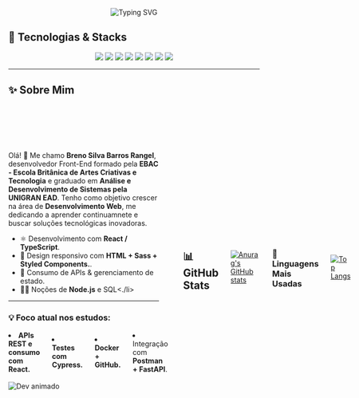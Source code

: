 <p align="center">
  <img src="https://readme-typing-svg.herokuapp.com?font=Fira+Code&weight=700&size=22&pause=1000&color=800080&center=true&width=435&lines=%F0%9F%9A%80+Bem-vindo+ao+meu+GitHub!" alt="Typing SVG" />
</p>

## 🔧 Tecnologias & Stacks  
<p align="center">
  <img src="https://cdn.jsdelivr.net/gh/devicons/devicon/icons/html5/html5-original.svg" width="50px" />  
  <img src="https://cdn.jsdelivr.net/gh/devicons/devicon/icons/css3/css3-original.svg" width="50px" />  
  <img src="https://cdn.jsdelivr.net/gh/devicons/devicon/icons/javascript/javascript-original.svg" width="50px" />  
  <img src="https://cdn.jsdelivr.net/gh/devicons/devicon/icons/react/react-original.svg" width="50px" />  
  <img src="https://cdn.jsdelivr.net/gh/devicons/devicon/icons/typescript/typescript-original.svg" width="50px" />  
  <img src="https://cdn.jsdelivr.net/gh/devicons/devicon/icons/sass/sass-original.svg" width="50px" />  
  <img src="https://cdn.jsdelivr.net/gh/devicons/devicon/icons/nodejs/nodejs-original.svg" width="50px" />  
  <img src="https://cdn.jsdelivr.net/gh/devicons/devicon/icons/figma/figma-original.svg" width="50px" />  
</p>


---

<h2>✨ Sobre Mim</h2>

<div style="display:flex; align-items:center; gap:24px;">
  
  <div style="max-width:60%;">
    <p>Olá! 👋 Me chamo <strong>Breno Silva Barros Rangel</strong>, desenvolvedor Front-End formado
    pela <strong>EBAC - Escola Britânica de Artes Criativas e Tecnologia</strong> e graduado em <strong>Análise e Desenvolvimento de Sistemas pela</strong> <strong>UNIGRAN EAD</strong>.
    Tenho como objetivo crescer na área de <strong>Desenvolvimento Web</strong>, me dedicando a aprender continuamnete e buscar soluções tecnológicas inovadoras.
    </p>
    <ul>
      <li>⚛ Desenvolvimento com <strong>React / TypeScript</strong>.</li>
      <li>🎨 Design responsivo com <strong>HTML + Sass + Styled Components.</strong>.</li>
      <li>🔗 Consumo de APIs &amp; gerenciamento de estado.</li>
      <li>🐱‍👤 Noções de <strong>Node.js</strong> e SQL<./li>
    </ul>
        <hr>
      <h3>💡 Foco atual nos estudos:</h3>
        <div style="display:flex; align-items:center; gap:24px;">
    <li><strong>APIs REST e consumo com React.</strong></li>
    <li><strong>Testes com Cypress.</strong></li>
    <li><strong>Docker + GitHub.</strong></li>
    <li>Integração com <strong>Postman + FastAPI</strong>.</li>
  </div>
  <br>
  <img src="https://media.giphy.com/media/M9gbBd9nbDrOTu1Mqx/giphy.gif"
       alt="Dev animado"
       width="220px">
</div>

---

## 📊 GitHub Stats  
[![Anurag's GitHub stats](https://github-readme-stats.vercel.app/api?username=Oberon-23&show_icons=true&title_color=800080&text_color=800080&icon_color=800080&bg_color=000000&hide_border=true)](https://github.com/Oberon-23/github-readme-stats)

### 🚀 Linguagens Mais Usadas  
[![Top Langs](https://github-readme-stats.vercel.app/api/top-langs/?username=Oberon-23&layout=compact&title_color=800080&text_color=800080&icon_color=800080&bg_color=000000&hide_border=true)](https://github.com/anuraghazra/github-readme-stats)

---

## 🚀 Projetos  
🔗 Confira meus projetos hospedados na **Vercel**:

[![Vercel](https://img.shields.io/badge/-Vercel-000000?style=for-the-badge&logo=vercel&logoColor=800080)](https://vercel.com/oberon-23s-projects)  

---

## 🔥 Projetos Principais  

Aqui estão alguns dos meus principais projetos:  

- 🎮 **[E-Play EBAC](https://github.com/Oberon-23/eplay-ebac)** – E-commerce de jogos digitais feito em ReactJS.  
- 🌍 **[Projeto Site Responsivo](https://github.com/Oberon-23/projeto-site-responsivo)** – Site totalmente responsivo utilizando HTML, CSS e Flexbox/Grid.  
- 📚 **[Disney Plus Landing Page](https://github.com/Oberon-23/clone-disneyplus)** – Landing page com design moderno e responsivo.
- 🕷️ **[Homem-Aranha Webpage](https://github.com/Oberon-23/spiderman-landing-page)** – Página inspirada no Homem-Aranha: Miles Morales, com design responsivo e interativo.  

📌 Veja todos os meus projetos [aqui](https://github.com/Oberon-23?tab=repositories).  

---

## 📬 Contatos  

<a href="https://www.linkedin.com/in/brenosilvarangel/">
  <img src="https://img.shields.io/badge/LinkedIn-000000?style=for-the-badge&logo=linkedin&logoColor=800080" alt="LinkedIn">
</a>
<br>
<a href="mailto:brenoosbr@outlook.com">
  <img src="https://img.shields.io/badge/Email-000000?style=for-the-badge&logo=Outlook&logoColor=800080" alt="E-mail">
</a>
<br>
<a href="https://www.instagram.com/breno.sbr/">
  <img src="https://img.shields.io/badge/Instagram-000000?style=for-the-badge&logo=Instagram&logoColor=800080" alt="Instagram">
</a>



---

### 🐍 Minha cobrinha animada!
<p align="center">
  <img src="https://raw.githubusercontent.com/Oberon-23/Oberon-23/output/github-contribution-grid-snake-dark.svg" alt="Snake animation" />
</p>

---

Sempre aberto para **novos desafios e colaborações**! 🚀  
Seja bem-vindo ao meu GitHub! 😃  
